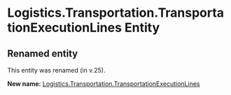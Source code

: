 # Logistics.Transportation.TransportationExecutionLines Entity

## Renamed entity

This entity was renamed (in v.25).

**New name:** [Logistics.Transportation.TransportationExecutionLines](Logistics.Transportation.TransportationExecutionLines.md)
